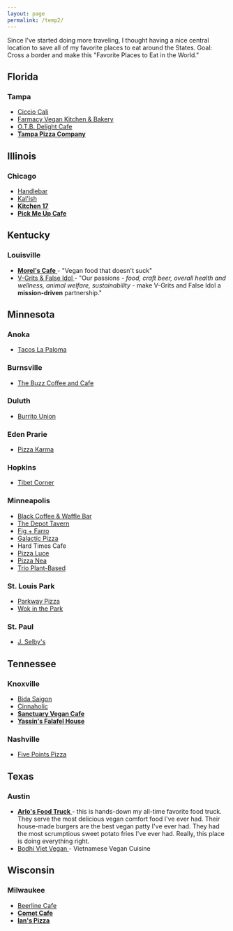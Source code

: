 ```yaml
---
layout: page
permalink: /temp2/
---
```


Since I've started doing more traveling, I thought having a nice central
location to save all of my favorite places to eat around the States. Goal:
Cross a border and make this "Favorite Places to Eat in the World."

## Florida

### Tampa

  * [Ciccio Cali](http://www.cicciocali.com/)
  * [ Farmacy Vegan Kitchen & Bakery ](https://farmacyvegankitchen.com/)
  * [ O.T.B. Delight Cafe](http://otbdelightcafe.com/)
  * [ **Tampa Pizza Company** ](https://tampapizzacompany.com/)

## Illinois

### Chicago

  * [ Handlebar ](https://www.handlebarchicago.com/)
  * [Kal'ish](https://www.kalishvegan.com/)
  * [ **Kitchen 17** ](https://www.kitchen17.com/)
  * [ **Pick Me Up Cafe** ](http://pmucafe.com/)

## Kentucky

### Louisville

  * [ **Morel's Cafe** ](https://www.morelscafe.com/) \- "Vegan food that doesn't suck" 
  * [ V-Grits & False Idol ](https://www.vgrits.com/) \- "Our passions - _food, craft beer, overall health and wellness, animal welfare, sustainability_ \- make V-Grits and False Idol a **mission-driven** partnership." 

## Minnesota

### Anoka

  * [ Tacos La Paloma ](https://tacoslapaloma.weebly.com/)

### Burnsville

  * [ The Buzz Coffee and Cafe ](https://buzzcoffeeandcafe.com/)

### Duluth

  * [ Burrito Union ](http://burritounion.com/)

### Eden Prarie

  * [ Pizza Karma ](https://pizzakarma.com/)

### Hopkins

  * [ Tibet Corner ](http://www.tibet-corner.com/)

### Minneapolis

  * [ Black Coffee & Waffle Bar ](https://blackcoffeeandwaffle.com/)
  * [ The Depot Tavern ](https://thedepottavern.com/)
  * [ Fig + Farro ](https://www.figandfarro.com/)
  * [ Galactic Pizza ](http://galacticpizza.com/)
  * Hard Times Cafe 
  * [ Pizza Luce ](https://pizzaluce.com/)
  * [ Pizza Nea ](http://www.pizzanea.com/)
  * [ Trio Plant-Based ](https://www.trioplantbased.com/)

### St. Louis Park

  * [ Parkway Pizza ](https://www.parkwaypizzamn.com/)
  * [ Wok in the Park ](http://wokintheparkrestaurant.com/)

### St. Paul

  * [ J. Selby's ](http://www.jselbys.com/)

## Tennessee

### Knoxville

  * [ Bida Saigon ](https://www.bidasaigoncafe.com/)
  * [ Cinnaholic ](https://www.cinnaholic.com/)
  * [ **Sanctuary Vegan Cafe** ](http://sanctuaryvegancafe.net/)
  * [ **Yassin's Falafel House** ](http://www.yassinsfalafelhouse.com/)

### Nashville

  * [ Five Points Pizza ](https://fivepointspizza.com/)

## Texas

### Austin

  * [ **Arlo's Food Truck** ](https://arloscurbside.com/) \- this is hands-down my all-time favorite food truck. They serve the most delicious vegan comfort food I've ever had. Their house-made burgers are the best vegan patty I've ever had. They had the most scrumptious sweet potato fries I've ever had. Really, this place is doing everything right. 
  * [ Bodhi Viet Vegan ](http://www.bodhivietvegan.com/) \- Vietnamese Vegan Cuisine 

## Wisconsin

### Milwaukee

  * [ Beerline Cafe ](http://www.beerlinecafe.com/)
  * [ **Comet Cafe** ](https://www.thecometcafe.com/)
  * [ **Ian's Pizza** ](https://ianspizza.com)

